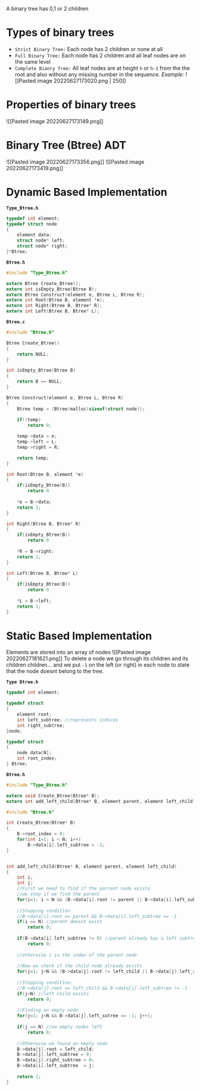 A binary tree has 0,1 or 2 children

# Types of binary trees
- `Strict Binary Tree:` Each node has 2 children or none at all
- `Full Binary Tree:` Each node has 2 children and all leaf nodes are on the same level
- `Complete Bianry Tree:` All leaf nodes are at height `h` or `h-1` from the the root and also without any missing number in the sequence.
	*Example:*
	![[Pasted image 20220627173020.png | 250]]

# Properties of binary trees
![[Pasted image 20220627173149.png]]

# Binary Tree (Btree) ADT
![[Pasted image 20220627173356.png]]
![[Pasted image 20220627173419.png]]

# Dynamic Based Implementation
**`Type_Btree.h`**
```c
typedef int element;
typedef struct node
{
	element data;
	struct node* left;
	struct node* right;
}*Btree;
```

**`Btree.h`**
```c
#include "Type_Btree.h"

extern Btree Create_Btree();
extern int isEmpty_Btree(Btree B);
extern Btree Construct(element e, Btree L, Btree R);
extern int Root(Btree B, element *e);
extern int Right(Btree B, Btree* R);
extern int Left(Btree B, Btree* L);
```

**`Btree.c`**
```c
#include "Btree.h"

Btree Create_Btree()
{
	return NULL;
}

int isEmpty_Btree(Btree B)
{
	return B == NULL;
}

Btree Construct(element e, Btree L, Btree R)
{
	Btree temp = (Btree)malloc(sizeof(struct node));
	
	if(!temp)
		return 0;

	temp->data = e;
	temp->left = L;
	temp->right = R;

	return temp;
}

int Root(Btree B, element *e)
{
	if(isEmpty_Btree(B))
		return 0
	
	*e = B->data;
	return 1;
}

int Right(Btree B, Btree* R)
{
	if(isEmpty_Btree(B))
		return 0
	
	*R = B->right;
	return 1;
}

int Left(Btree B, Btree* L)
{
	if(isEmpty_Btree(B))
		return 0
	
	*L = B->left;
	return 1;
}
```

# Static Based Implementation
Elements are stored into an array of nodes
![[Pasted image 20220627181621.png]]
To delete a node we go through its children and its children children... and we put `-1` on the left (or right) in each node to state that the node doesnt belong to the tree.

**`Type Btree.h`**
```c
typedef int element;

typedef struct
{
	element root;
	int left_subtree; //represents indices
	int right_subtree;
}node;

typedef struct
{
	node data[N];
	int root_index;
} Btree;
```

**`Btree.h`**
```c
#include "Type_Btree.h"

extern void Create_Btree(Btree* B);
extern int add_left_child(Btree* B, element parent, element left_child);
```

```c
#include "Btree.h"

int Create_Btree(Btree* B)
{
	B->root_index = 0;
	for(int i=1; i < N; i++)
		B->data[i].left_subtree = -1;
}


int add_left_child(Btree* B, element parent, element left_child)
{
	int i;
	int j;
	//First we need to find if the parrent node exists
	//we stop if we find the parent
	for(i=1; i < N && (B->data[i].root != parent || B->data[i].left_subtree == -1); i++);
	
	//Stopping condition
	//B->data[i].root == parent && B->data[i].left_subtree == -1
	if(i == N) //parent doesnt exist
		return 0;
		
	if(B->data[i].left_subtree != 0) //parent already has a left subtree
		return 0;
	
	//otherwise i is the index of the parent node
	
	//Now we check if the child node already exists
	for(j=1; j<N && (B->data[j].root != left_child || B->data[j].left_subtree == -1));
	
	//Stopping condition:
	//B->data[j].root == left_child && B->data[j].left_subtree != -1
	if(j<N) //left child exists
		return 0;
	
	//Finding an empty node
	for(j=1; j<N && B->data[j].left_sutree == -1; j++);
	
	if(j == N) //no empty nodes left
		return 0;
	
	//Otherwise we found an empty node
	B->data[j].root = left_child;
	B->data[j].left_subtree = 0;
	B->data[j].right_subtree = 0;
	B->data[i].left_subtree  = j;
	
	return 1;
}
```